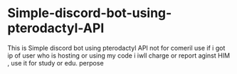 # Simple-discord-bot-using-pterodactyl-API
This is  Simple discord bot using pterodactyl API not for  comeril use if  i got  ip of user who is hosting or using my code i iwll charge or report aginst HIM , use it for study or edu. perpose
